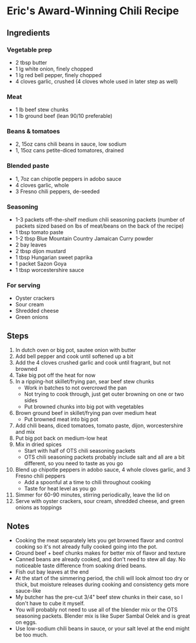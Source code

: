 # Eric's Award-Winning Chili Recipe

## Ingredients
### Vegetable prep
- 2 tbsp butter
- 1 lg white onion, finely chopped
- 1 lg red bell pepper, finely chopped
- 4 cloves garlic, crushed (4 cloves whole used in later step as well)

### Meat
- 1 lb beef stew chunks
- 1 lb ground beef (lean 90/10 preferable)

### Beans & tomatoes
- 2, 15oz cans chili beans in sauce, low sodium
- 1, 15oz cans petite-diced tomatores, drained

### Blended paste
- 1, 7oz can chipotle peppers in adobo sauce
- 4 cloves garlic, whole
- 3 Fresno chili peppers, de-seeded

### Seasoning
- 1-3 packets off-the-shelf medium chili seasoning packets (number of packets sized based on lbs of meat/beans on the back of the recipe)
- 1 tbsp tomato paste
- 1-2 tbsp Blue Mountain Country Jamaican Curry powder
- 2 bay leaves
- 2 tbsp dijon mustard
- 1 tbsp Hungarian sweet paprika
- 1 packet Sazon Goya
- 1 tbsp worcestershire sauce

### For serving
- Oyster crackers
- Sour cream
- Shredded cheese
- Green onions

## Steps
1. In dutch oven or big pot, sautee onion with butter
2. Add bell pepper and cook until softened up a bit
3. Add the 4 cloves crushed garlic and cook until fragrant, but not browned
4. Take big pot off the heat for now
5. In a ripping-hot skillet/frying pan, sear beef stew chunks
   * Work in batches to not overcrowd the pan
   * Not trying to cook through, just get outer browning on one or two sides
   * Put browned chunks into big pot with vegetables
6. Brown ground beef in skillet/frying pan over medium heat
   * Put browned meat into big pot
7. Add chili beans, diced tomatoes, tomato paste, dijon, worcestershire and mix
8. Put big pot back on medium-low heat
9. Mix in dried spices
   * Start with half of OTS chili seasoning packets
   * OTS chili seasoning packets probably include salt and all are a bit different, so you need to taste as you go
10. Blend up chipotle peppers in adobo sauce, 4 whole cloves garlic, and 3 Fresno chili peppers
    * Add a spoonful at a time to chili throughout cooking
    * Taste for heat level as you go
11. Simmer for 60-90 minutes, stirring periodically, leave the lid on
12. Serve with oyster crackers, sour cream, shredded cheese, and green onions as toppings

## Notes
- Cooking the meat separately lets you get browned flavor and control cooking so it's not already fully cooked going into the pot.  
- Ground beef + beef chunks makes for better mix of flavor and texture
- Canned beans are already cooked, and don't need to stew all day. No noticeable taste difference from soaking dried beans.
- Fish out bay leaves at the end
- At the start of the simmering period, the chili will look almost too dry or thick, but moisture releases during cooking and consistency gets more sauce-like
- My butcher has the pre-cut 3/4" beef stew chunks in their case, so I don't have to cube it myself.
- You will probably not need to use all of the blender mix or the OTS seasoning packets. Blender mix is like Super Sambal Oelek and is great on eggs.
- Use low-sodium chili beans in sauce, or your salt level at the end might be too much.
